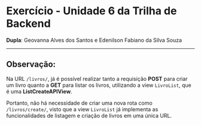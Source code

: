 # Exercício - Unidade 6 da Trilha de Backend
**Dupla**: Geovanna Alves dos Santos e Edenilson Fabiano da Silva Souza

---

## Observação:

Na URL `/livros/`, já é possível realizar tanto a requisição **POST** para criar um livro quanto a **GET** para listar os livros, utilizando a view `LivroList`, que é uma **ListCreateAPIView**. 

Portanto, não há necessidade de criar uma nova rota como `/livros/create/`, visto que a view `LivroList` já implementa as funcionalidades de listagem e criação de livros em uma única URL.
